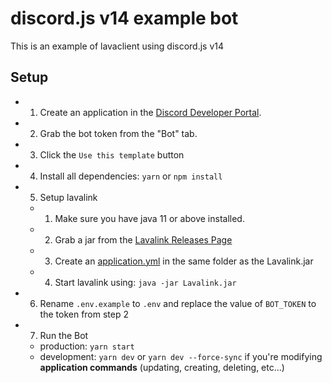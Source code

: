 # discord.js v14 example bot

This is an example of lavaclient using discord.js v14

## Setup

- 1. Create an application in the [Discord Developer Portal](https://discord.com/developers/applications).
- 2. Grab the bot token from the "Bot" tab.
- 3. Click the `Use this template` button
- 4. Install all dependencies: `yarn` or `npm install`
- 5. Setup lavalink
  - 1. Make sure you have java 11 or above installed.
  - 2. Grab a jar from the [Lavalink Releases Page](https://github.com/freyacodes/lavalink/releases)
  - 3. Create an [application.yml](https://github.com/freyacodes/lavalink/blob/master/LavalinkServer/application.yml.example) in the same folder as the Lavalink.jar
  - 4. Start lavalink using: `java -jar Lavalink.jar`
- 6. Rename `.env.example` to `.env` and replace the value of `BOT_TOKEN` to the token from step 2
- 7. Run the Bot
  - production: `yarn start`
  - development: `yarn dev` or `yarn dev --force-sync` if you're modifying **application commands** (updating, creating, deleting, etc...)
